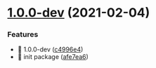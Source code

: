 # [1.0.0-dev](https://github.com/notbucai/wxmini-to-vue/compare/afe7ea635f0ce107590f6726844b7bf9129ed8c7...v1.0.0-dev) (2021-02-04)


### Features

* 🎸 1.0.0-dev ([c4996e4](https://github.com/notbucai/wxmini-to-vue/commit/c4996e4980a2009c15960abe2c64d1889c404a5d))
* 🎸 init package ([afe7ea6](https://github.com/notbucai/wxmini-to-vue/commit/afe7ea635f0ce107590f6726844b7bf9129ed8c7))



